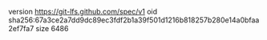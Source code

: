 version https://git-lfs.github.com/spec/v1
oid sha256:67a3ce2a7dd9dc89ec3fdf2b1a39f501d1216b818257b280e14a0bfaa2ef7fa7
size 6486
